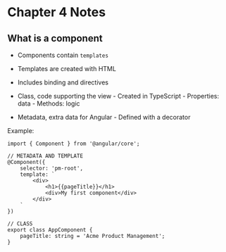 # Chapter 4 Notes

## What is a component

- Components contain `templates`

- Templates are created with HTML

- Includes binding and directives

- Class, code supporting the view - Created in TypeScript - Properties: data - Methods: logic

- Metadata, extra data for Angular - Defined with a decorator

Example:

```
import { Component } from '@angular/core';

// METADATA AND TEMPLATE
@Component({
    selector: 'pm-root',
    template: `
        <div>
            <h1>{{pageTitle}}</h1>
            <div>My first component</div>
        </div>
    `
})

// CLASS
export class AppComponent {
    pageTitle: string = 'Acme Product Management';
}
```
